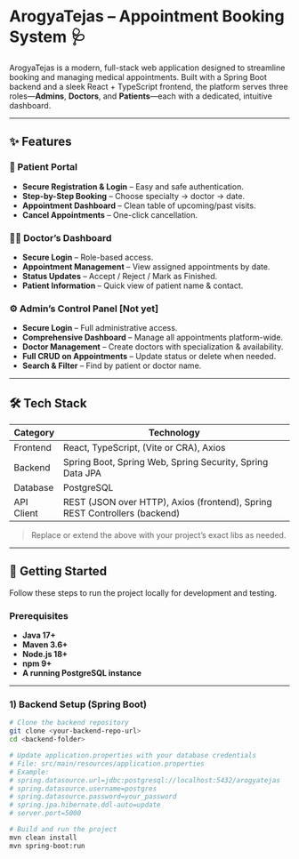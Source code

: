 # ArogyaTejas – Appointment Booking System 🩺

ArogyaTejas is a modern, full-stack web application designed to streamline booking and managing medical appointments. Built with a Spring Boot backend and a sleek React + TypeScript frontend, the platform serves three roles—**Admins**, **Doctors**, and **Patients**—each with a dedicated, intuitive dashboard.

---

## ✨ Features

### 👤 Patient Portal
- **Secure Registration & Login** – Easy and safe authentication.
- **Step-by-Step Booking** – Choose specialty → doctor → date.
- **Appointment Dashboard** – Clean table of upcoming/past visits.
- **Cancel Appointments** – One-click cancellation.

### 🧑‍⚕️ Doctor’s Dashboard
- **Secure Login** – Role-based access.
- **Appointment Management** – View assigned appointments by date.
- **Status Updates** – Accept / Reject / Mark as Finished.
- **Patient Information** – Quick view of patient name & contact.

### ⚙️ Admin’s Control Panel [Not yet]
- **Secure Login** – Full administrative access.
- **Comprehensive Dashboard** – Manage all appointments platform-wide.
- **Doctor Management** – Create doctors with specialization & availability.
- **Full CRUD on Appointments** – Update status or delete when needed.
- **Search & Filter** – Find by patient or doctor name.

---

## 🛠️ Tech Stack

| Category   | Technology                                                                 |
|------------|-----------------------------------------------------------------------------|
| Frontend   | React, TypeScript, (Vite or CRA), Axios                                    |
| Backend    | Spring Boot, Spring Web, Spring Security, Spring Data JPA                  |
| Database   | PostgreSQL                                                                  |
| API Client | REST (JSON over HTTP), Axios (frontend), Spring REST Controllers (backend) |

> Replace or extend the above with your project’s exact libs as needed.

---

## 🚀 Getting Started

Follow these steps to run the project locally for development and testing.

### Prerequisites
- **Java 17+**
- **Maven 3.6+**
- **Node.js 18+**
- **npm 9+**
- **A running PostgreSQL instance**

---

### 1) Backend Setup (Spring Boot)

```bash
# Clone the backend repository
git clone <your-backend-repo-url>
cd <backend-folder>

# Update application.properties with your database credentials
# File: src/main/resources/application.properties
# Example:
# spring.datasource.url=jdbc:postgresql://localhost:5432/arogyatejas
# spring.datasource.username=postgres
# spring.datasource.password=your_password
# spring.jpa.hibernate.ddl-auto=update
# server.port=5000

# Build and run the project
mvn clean install
mvn spring-boot:run
